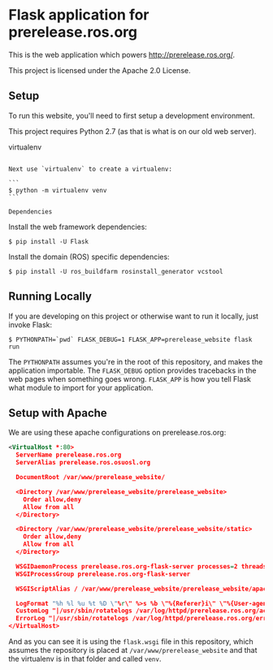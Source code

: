 Flask application for prerelease.ros.org
========================================

This is the web application which powers http://prerelease.ros.org/.

This project is licensed under the Apache 2.0 License.

Setup
-----

To run this website, you'll need to first setup a development environment.

This project requires Python 2.7 (as that is what is on our old web server).

virtualenv
~~~~~~~~~~

Next use `virtualenv` to create a virtualenv:

```
$ python -m virtualenv venv
```

Dependencies
~~~~~~~~~~~~

Install the web framework dependencies:

```
$ pip install -U Flask
```

Install the domain (ROS) specific dependencies:

```
$ pip install -U ros_buildfarm rosinstall_generator vcstool
```

Running Locally
---------------

If you are developing on this project or otherwise want to run it locally, just invoke Flask:

```
$ PYTHONPATH=`pwd` FLASK_DEBUG=1 FLASK_APP=prerelease_website flask run
```

The `PYTHONPATH` assumes you're in the root of this repository, and makes the application importable.
The `FLASK_DEBUG` option provides tracebacks in the web pages when something goes wrong.
`FLASK_APP` is how you tell Flask what module to import for your application.

Setup with Apache
-----------------

We are using these apache configurations on prerelease.ros.org:

```xml
<VirtualHost *:80>
  ServerName prerelease.ros.org
  ServerAlias prerelease.ros.osuosl.org

  DocumentRoot /var/www/prerelease_website/

  <Directory /var/www/prerelease_website/prerelease_website>
    Order allow,deny
    Allow from all
  </Directory>

  <Directory /var/www/prerelease_website/prerelease_website/static>
    Order allow,deny
    Allow from all
  </Directory>

  WSGIDaemonProcess prerelease.ros.org-flask-server processes=2 threads=15 display-name=%{GROUP}
  WSGIProcessGroup prerelease.ros.org-flask-server

  WSGIScriptAlias / /var/www/prerelease_website/prerelease_website/apache/flask.wsgi

  LogFormat "%h %l %u %t %D \"%r\" %>s %b \"%{Referer}i\" \"%{User-agent}i\"" simple
  CustomLog "|/usr/sbin/rotatelogs /var/log/httpd/prerelease.ros.org/access/%Y%m%d.log 86400" simple
  ErrorLog "|/usr/sbin/rotatelogs /var/log/httpd/prerelease.ros.org/error/%Y%m%d.log 86400"
</VirtualHost>
```

And as you can see it is using the `flask.wsgi` file in this repository, which assumes the repository is placed at `/var/www/prerelease_website` and that the virtualenv is in that folder and called `venv`.
